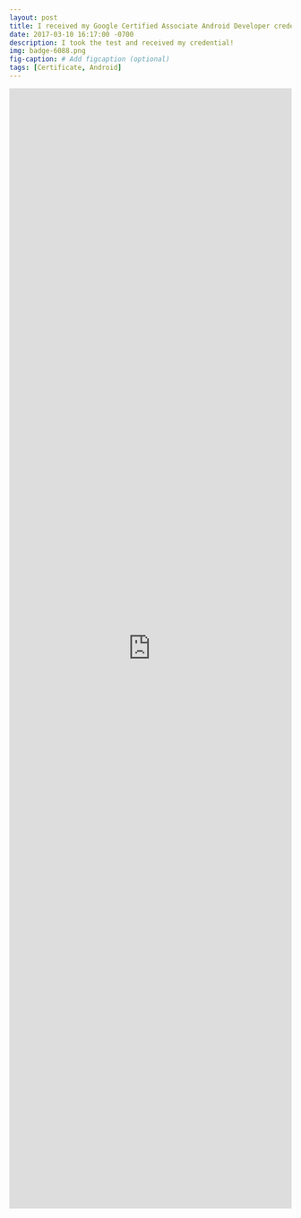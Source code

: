 ```yaml
---
layout: post
title: I received my Google Certified Associate Android Developer credential!
date: 2017-03-10 16:17:00 -0700
description: I took the test and received my credential!
img: badge-6088.png
fig-caption: # Add figcaption (optional)
tags: [Certificate, Android]
---
```


<iframe
  src="https://www.credential.net/embed/j1fqmvsf?key=c51214f21d30f1bb8dad7d914bd000587064324c3b5e2c2537f8e67008607a1d"
  style="position: relative; height: 2000px; width: 100%;"
  frameBorder="0"
  allowfullscreen>
</iframe>
